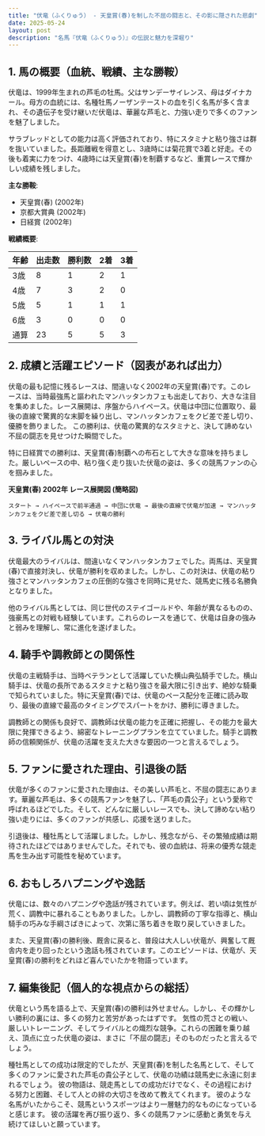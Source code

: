 ```yaml
---
title: "伏竜（ふくりゅう） - 天皇賞(春)を制した不屈の闘志と、その影に隠された悲劇"
date: 2025-05-24
layout: post
description: "名馬『伏竜（ふくりゅう）』の伝説と魅力を深堀り"
---
```


## 1. 馬の概要（血統、戦績、主な勝鞍）

伏竜は、1999年生まれの芦毛の牡馬。父はサンデーサイレンス、母はダイナカール。母方の血統には、名種牡馬ノーザンテーストの血を引く名馬が多く含まれ、その遺伝子を受け継いだ伏竜は、華麗な芦毛と、力強い走りで多くのファンを魅了しました。  

サラブレッドとしての能力は高く評価されており、特にスタミナと粘り強さは群を抜いていました。長距離戦を得意とし、3歳時には菊花賞で3着と好走。その後も着実に力をつけ、4歳時には天皇賞(春)を制覇するなど、重賞レースで輝かしい成績を残しました。

**主な勝鞍**:

* 天皇賞(春) (2002年)
* 京都大賞典 (2002年)
* 日経賞 (2002年)


**戦績概要**:

| 年齢 | 出走数 | 勝利数 | 2着 | 3着 |
|---|---|---|---|---|
| 3歳 | 8 | 1 | 2 | 1 |
| 4歳 | 7 | 3 | 2 | 0 |
| 5歳 | 5 | 1 | 1 | 1 |
| 6歳 | 3 | 0 | 0 | 0 |
| 通算 | 23 | 5 | 5 | 3 |


## 2. 成績と活躍エピソード（図表があれば出力）


伏竜の最も記憶に残るレースは、間違いなく2002年の天皇賞(春)です。このレースは、当時最強馬と謳われたマンハッタンカフェも出走しており、大きな注目を集めました。レース展開は、序盤からハイペース。伏竜は中団に位置取り、最後の直線で驚異的な末脚を繰り出し、マンハッタンカフェをクビ差で差し切り、優勝を飾りました。  この勝利は、伏竜の驚異的なスタミナと、決して諦めない不屈の闘志を見せつけた瞬間でした。

特に日経賞での勝利は、天皇賞(春)制覇への布石として大きな意味を持ちました。厳しいペースの中、粘り強く走り抜いた伏竜の姿は、多くの競馬ファンの心を掴みました。


**天皇賞(春) 2002年 レース展開図 (簡略図)**


```
スタート → ハイペースで前半通過 → 中団に伏竜 → 最後の直線で伏竜が加速 → マンハッタンカフェをクビ差で差し切る → 伏竜の勝利
```


## 3. ライバル馬との対決


伏竜最大のライバルは、間違いなくマンハッタンカフェでした。両馬は、天皇賞(春)で直接対決し、伏竜が勝利を収めました。しかし、この対決は、伏竜の粘り強さとマンハッタンカフェの圧倒的な強さを同時に見せた、競馬史に残る名勝負となりました。

他のライバル馬としては、同じ世代のステイゴールドや、年齢が異なるものの、強豪馬との対戦も経験しています。これらのレースを通じて、伏竜は自身の強みと弱みを理解し、常に進化を遂げました。


## 4. 騎手や調教師との関係性


伏竜の主戦騎手は、当時ベテランとして活躍していた横山典弘騎手でした。横山騎手は、伏竜の長所であるスタミナと粘り強さを最大限に引き出す、絶妙な騎乗で知られていました。特に天皇賞(春)では、伏竜のペース配分を正確に読み取り、最後の直線で最高のタイミングでスパートをかけ、勝利に導きました。

調教師との関係も良好で、調教師は伏竜の能力を正確に把握し、その能力を最大限に発揮できるよう、綿密なトレーニングプランを立てていました。騎手と調教師の信頼関係が、伏竜の活躍を支えた大きな要因の一つと言えるでしょう。


## 5. ファンに愛された理由、引退後の話


伏竜が多くのファンに愛された理由は、その美しい芦毛と、不屈の闘志にあります。華麗な芦毛は、多くの競馬ファンを魅了し、「芦毛の貴公子」という愛称で呼ばれるほどでした。そして、どんなに厳しいレースでも、決して諦めない粘り強い走りには、多くのファンが共感し、応援を送りました。

引退後は、種牡馬として活躍しました。しかし、残念ながら、その繁殖成績は期待されたほどではありませんでした。それでも、彼の血統は、将来の優秀な競走馬を生み出す可能性を秘めています。


## 6. おもしろハプニングや逸話


伏竜には、数々のハプニングや逸話が残されています。例えば、若い頃は気性が荒く、調教中に暴れることもありました。しかし、調教師の丁寧な指導と、横山騎手の巧みな手綱さばきによって、次第に落ち着きを取り戻していきました。

また、天皇賞(春)の勝利後、厩舎に戻ると、普段は大人しい伏竜が、興奮して厩舎内を走り回ったという逸話も残されています。このエピソードは、伏竜が、天皇賞(春)の勝利をどれほど喜んでいたかを物語っています。


## 7. 編集後記（個人的な視点からの総括）


伏竜という馬を語る上で、天皇賞(春)の勝利は外せません。しかし、その輝かしい勝利の裏には、多くの努力と苦労があったはずです。  気性の荒さとの戦い、厳しいトレーニング、そしてライバルとの熾烈な競争。これらの困難を乗り越え、頂点に立った伏竜の姿は、まさに「不屈の闘志」そのものだったと言えるでしょう。  

種牡馬としての成功は限定的でしたが、天皇賞(春)を制した名馬として、そして多くのファンに愛された芦毛の貴公子として、伏竜の功績は競馬史に永遠に刻まれるでしょう。  彼の物語は、競走馬としての成功だけでなく、その過程における努力と困難、そして人との絆の大切さを改めて教えてくれます。  彼のような名馬がいたからこそ、競馬というスポーツはより一層魅力的なものになっていると感じます。  彼の活躍を再び振り返り、多くの競馬ファンに感動と勇気を与え続けてほしいと願っています。

